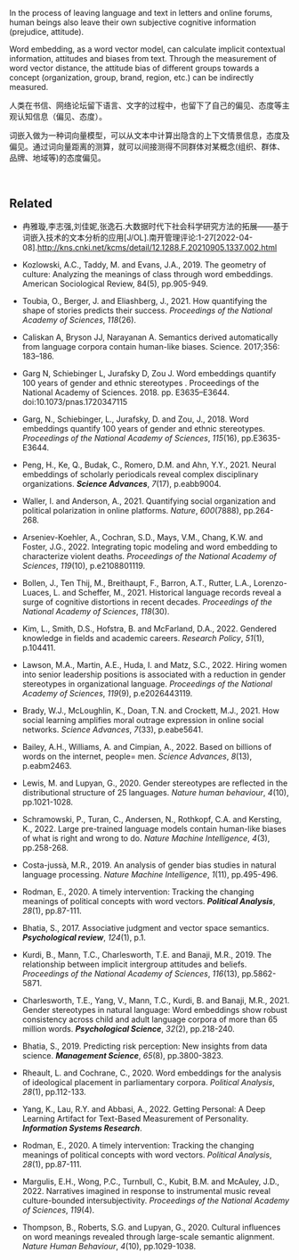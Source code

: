 In the process of leaving language and text in letters and online forums, human beings also leave their own subjective cognitive information (prejudice, attitude).

Word embedding, as a word vector model,  can calculate implicit contextual information, attitudes and biases from text. Through the measurement of word vector distance, the attitude bias of different groups towards a concept (organization, group, brand, region, etc.) can be indirectly measured.

人类在书信、网络论坛留下语言、文字的过程中，也留下了自己的偏见、态度等主观认知信息（偏见、态度）。

词嵌入做为一种词向量模型，可以从文本中计算出隐含的上下文情景信息，态度及偏见。通过词向量距离的测算，就可以间接测得不同群体对某概念(组织、群体、品牌、地域等)的态度偏见。


<br>

## Related
- 冉雅璇,李志强,刘佳妮,张逸石.大数据时代下社会科学研究方法的拓展——基于词嵌入技术的文本分析的应用[J/OL].南开管理评论:1-27[2022-04-08].http://kns.cnki.net/kcms/detail/12.1288.F.20210905.1337.002.html

- Kozlowski, A.C., Taddy, M. and Evans, J.A., 2019. The geometry of culture: Analyzing the meanings of class through word embeddings. American Sociological Review, 84(5), pp.905-949.

- Toubia, O., Berger, J. and Eliashberg, J., 2021. How quantifying the shape of stories predicts their success. *Proceedings of the National Academy of Sciences*, *118*(26).

- Caliskan A, Bryson JJ, Narayanan A. Semantics derived automatically from language corpora contain human-like biases. Science. 2017;356: 183–186.

- Garg N, Schiebinger L, Jurafsky D, Zou J. Word embeddings quantify 100 years of gender and ethnic stereotypes . Proceedings of the National Academy of Sciences. 2018. pp. E3635–E3644. doi:10.1073/pnas.1720347115

- Garg, N., Schiebinger, L., Jurafsky, D. and Zou, J., 2018. Word embeddings quantify 100 years of gender and ethnic stereotypes. *Proceedings of the National Academy of Sciences*, *115*(16), pp.E3635-E3644.

- Peng, H., Ke, Q., Budak, C., Romero, D.M. and Ahn, Y.Y., 2021. Neural embeddings of scholarly periodicals reveal complex disciplinary organizations. ***Science Advances***, *7*(17), p.eabb9004.

- Waller, I. and Anderson, A., 2021. Quantifying social organization and political polarization in online platforms. *Nature*, *600*(7888), pp.264-268.

- Arseniev-Koehler, A., Cochran, S.D., Mays, V.M., Chang, K.W. and Foster, J.G., 2022. Integrating topic modeling and word embedding to characterize violent deaths. *Proceedings of the National Academy of Sciences*, *119*(10), p.e2108801119.

- Bollen, J., Ten Thij, M., Breithaupt, F., Barron, A.T., Rutter, L.A., Lorenzo-Luaces, L. and Scheffer, M., 2021. Historical language records reveal a surge of cognitive distortions in recent decades. *Proceedings of the National Academy of Sciences*, *118*(30).

- Kim, L., Smith, D.S., Hofstra, B. and McFarland, D.A., 2022. Gendered knowledge in fields and academic careers. *Research Policy*, *51*(1), p.104411.

- Lawson, M.A., Martin, A.E., Huda, I. and Matz, S.C., 2022. Hiring women into senior leadership positions is associated with a reduction in gender stereotypes in organizational language. *Proceedings of the National Academy of Sciences*, *119*(9), p.e2026443119.

- Brady, W.J., McLoughlin, K., Doan, T.N. and Crockett, M.J., 2021. How social learning amplifies moral outrage expression in online social networks. *Science Advances*, *7*(33), p.eabe5641.

- Bailey, A.H., Williams, A. and Cimpian, A., 2022. Based on billions of words on the internet, people= men. *Science Advances*, *8*(13), p.eabm2463.

- Lewis, M. and Lupyan, G., 2020. Gender stereotypes are reflected in the distributional structure of 25 languages. *Nature human behaviour*, *4*(10), pp.1021-1028.

- Schramowski, P., Turan, C., Andersen, N., Rothkopf, C.A. and Kersting, K., 2022. Large pre-trained language models contain human-like biases of what is right and wrong to do. *Nature Machine Intelligence*, *4*(3), pp.258-268.

- Costa-jussà, M.R., 2019. An analysis of gender bias studies in natural language processing. *Nature Machine Intelligence*, *1*(11), pp.495-496.

- Rodman, E., 2020. A timely intervention: Tracking the changing meanings of political concepts with word vectors. ***Political Analysis***, *28*(1), pp.87-111.

- Bhatia, S., 2017. Associative judgment and vector space semantics. ***Psychological review***, *124*(1), p.1.

- Kurdi, B., Mann, T.C., Charlesworth, T.E. and Banaji, M.R., 2019. The relationship between implicit intergroup attitudes and beliefs. *Proceedings of the National Academy of Sciences*, *116*(13), pp.5862-5871.

- Charlesworth, T.E., Yang, V., Mann, T.C., Kurdi, B. and Banaji, M.R., 2021. Gender stereotypes in natural language: Word embeddings show robust consistency across child and adult language corpora of more than 65 million words. ***Psychological Science***, *32*(2), pp.218-240.

- Bhatia, S., 2019. Predicting risk perception: New insights from data science. ***Management Science***, *65*(8), pp.3800-3823.

- Rheault, L. and Cochrane, C., 2020. Word embeddings for the analysis of ideological placement in parliamentary corpora. *Political Analysis*, *28*(1), pp.112-133.

- Yang, K., Lau, R.Y. and Abbasi, A., 2022. Getting Personal: A Deep Learning Artifact for Text-Based Measurement of Personality. ***Information Systems Research***.

- Rodman, E., 2020. A timely intervention: Tracking the changing meanings of political concepts with word vectors. *Political Analysis*, *28*(1), pp.87-111.

- Margulis, E.H., Wong, P.C., Turnbull, C., Kubit, B.M. and McAuley, J.D., 2022. Narratives imagined in response to instrumental music reveal culture-bounded intersubjectivity. *Proceedings of the National Academy of Sciences*, *119*(4). 

- Thompson, B., Roberts, S.G. and Lupyan, G., 2020. Cultural influences on word meanings revealed through large-scale semantic alignment. *Nature Human Behaviour*, *4*(10), pp.1029-1038.



